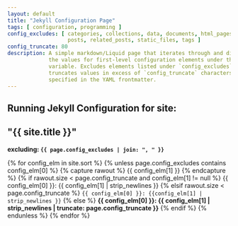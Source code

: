 ```yaml
---
layout: default
title: "Jekyll Configuration Page"
tags: [ configuration, programming ]
config_excludes: [ categories, collections, data, documents, html_pages, pages,
                   posts, related_posts, static_files, tags ]
config_truncate: 80
description: A simple markdown/Liquid page that iterates through and displays
             the values for first-level configuration elements under the `site`
             variable. Excludes elements listed under `config_excludes` and
             truncates values in excess of `config_truncate` characters, as
             specified in the YAML frontmatter.
---
```

## Running Jekyll Configuration for site:
## "{{ site.title }}"
**excluding: `{{ page.config_excludes | join: ", " }}`**

{% for config_elm in site.sort %}
  {% unless page.config_excludes contains config_elm[0] %}
    {% capture rawout %}
      {{ config_elm[1] }}
    {% endcapture %}
    {% if rawout.size < page.config_truncate and config_elm[1] != null  %}
{{ config_elm[0] }}: {{ config_elm[1] | strip_newlines }}
    {% elsif rawout.size < page.config_truncate %}
`{{ config_elm[0] }}: {{config_elm[1] | strip_newlines }}`
    {% else %}
**{{ config_elm[0] }}: {{ config_elm[1] | strip_newlines | truncate: 
page.config_truncate }}**
    {% endif %} 
  {% endunless %}
{% endfor %}
